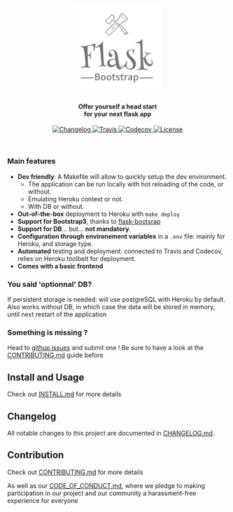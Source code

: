 <!-- markdownlint-disable -->
<h1 align="center" style="margin:1em">
  <img src="./docs/static/logo.png"
       alt="Flask Bootstrap"
       width="200">
</h1>

<h4 align="center">
  Offer yourself a head start <br /> for your next flask app
</h4>

<p align="center">
  <a href="https://github.com/ebreton/flaskbootstrap/blob/master/docs/CHANGELOG.md">
    <img src="https://img.shields.io/github/release/ebreton/flaskbootstrap.svg"
         alt="Changelog">
  </a>
  <a href="https://travis-ci.org/ebreton/flaskbootstrap">
    <img src="https://travis-ci.org/ebreton/flaskbootstrap.svg?branch=master"
         alt="Travis">
  </a>
  <a href="https://codecov.io/gh/ebreton/flaskbootstrap">
    <img src="https://codecov.io/gh/ebreton/flaskbootstrap/branch/master/graph/badge.svg"
         alt="Codecov" />
  </a>
  <a href="https://github.com/ebreton/flaskbootstrap/blob/master/LICENSE">
    <img src="https://img.shields.io/badge/license-MIT-blue.svg"
         alt="License" />
  </a>
</p>
<br>
 
### Main features

- **Dev friendly**: A Makefile will allow to quickly setup the dev environment.
  - The application can be run locally with hot reloading of the code, or without.
  - Emulating Heroku context or not.
  - With DB or without.
- **Out-of-the-box** deployment to Heroku with `make deploy`
- **Support for Bootstrap3**, thanks to [flask-bootsrap](https://pythonhosted.org/Flask-Bootstrap/basic-usage.html)
- **Support for DB**... but... **not mandatory**. 
- **Configuration through environement variables** in a `.env` file: mainly for Heroku, and storage type.
- **Automated** testing and deployment: connected to Travis and Codecov, relies on Heroku toolbelt for deployment.
- **Comes with a basic frontend** 

### You said 'optionnal' DB?

If persistent storage is needed: will use postgreSQL with Heroku by default. Also works without DB, in which case the data will be stored in memory, until next restart of the application

### Something is missing ?

Head to [githup issues](https://github.com/ebreton/flaskbootstrap/issues) and submit one ! Be sure to have a look at the [CONTRIBUTING.md](./docs/CONTRIBUTING.md) guide before

## Install and Usage

Check out [INSTALL.md](./docs/INSTALL.md) for more details

## Changelog

All notable changes to this project are documented in [CHANGELOG.md](./docs/CHANGELOG.md).

## Contribution

Check out [CONTRIBUTING.md](./docs/CONTRIBUTING.md) for more details

As well as our [CODE_OF_CONDUCT.md](./docs/CODE_OF_CONDUCT.md), where we pledge to making participation in our project and our community a harassment-free experience for everyone
